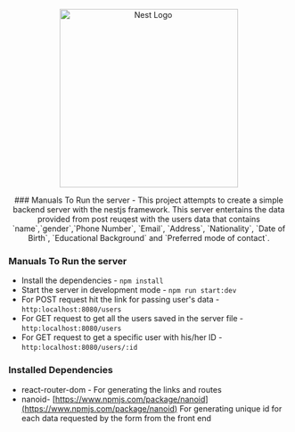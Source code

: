 <p align="center">
  <a href="http://nestjs.com/" target="blank"><img src="https://nestjs.com/img/logo_text.svg" width="320" alt="Nest Logo" /></a>
</p>

<p align="center">
### Manuals To Run the server
- This project attempts to create a simple backend server with the nestjs framework. This server entertains the data provided from post reuqest with the users data that contains `name`,`gender`,`Phone Number`, `Email`, `Address`, `Nationality`, `Date of Birth`, `Educational Background` and `Preferred mode of contact`.

### Manuals To Run the server

- Install the dependencies - `npm install`
- Start the server in development mode - `npm run start:dev`
- For POST request hit the link for passing user's data - `http:localhost:8080/users`
- For GET request to get all the users saved in the server file - `http:localhost:8080/users`
- For GET request to get a specific user with his/her ID - `http:localhost:8080/users/:id` 

</p>

<p align="center">

### Installed Dependencies

- react-router-dom - For generating the links and routes
- nanoid- [https://www.npmjs.com/package/nanoid](https://www.npmjs.com/package/nanoid) For generating unique id for each data requested by the form from the front end 

</p>


